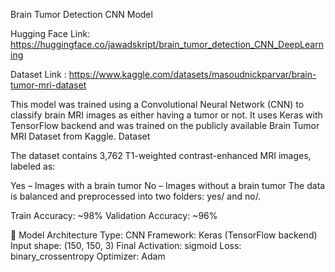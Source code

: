 Brain Tumor Detection CNN Model

Hugging Face Link:
https://huggingface.co/jawadskript/brain_tumor_detection_CNN_DeepLearning

Dataset Link : https://www.kaggle.com/datasets/masoudnickparvar/brain-tumor-mri-dataset

This model was trained using a Convolutional Neural Network (CNN) to classify brain MRI images as either having a tumor or not. It uses Keras with TensorFlow backend and was trained on the publicly available Brain Tumor MRI Dataset from Kaggle. Dataset

The dataset contains 3,762 T1-weighted contrast-enhanced MRI images, labeled as:

Yes – Images with a brain tumor
No – Images without a brain tumor
The data is balanced and preprocessed into two folders: yes/ and no/.

Train Accuracy: ~98% Validation Accuracy: ~96%

🧠 Model Architecture
Type: CNN
Framework: Keras (TensorFlow backend)
Input shape: (150, 150, 3)
Final Activation: sigmoid
Loss: binary_crossentropy
Optimizer: Adam
